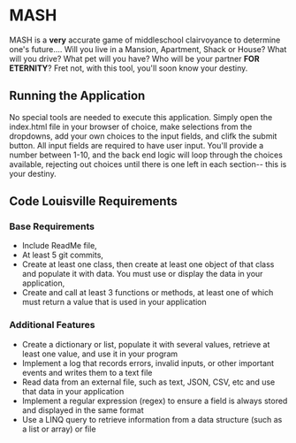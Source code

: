 # MASH

MASH is a **very** accurate game of middleschool clairvoyance to determine one's future.... Will you live in a Mansion, Apartment, Shack or House? What will you drive? What pet will you have? Who will be your partner **FOR ETERNITY**?  Fret not, with this tool, you'll soon know your destiny.

## Running the Application

No special tools are needed to execute this application. Simply open the index.html file in your browser of choice, make selections from the dropdowns, add your own choices to the input fields, and clifk the submit button. All input fields are required to have user input. You'll provide a number between 1-10, and the back end logic will loop through the choices available, rejecting out choices until there is one left in each section-- this is your destiny.

## Code Louisville Requirements

### Base Requirements

- Include ReadMe file,
- At least 5 git commits,
- Create at least one class, then create at least one object of that class and populate it with data. You must use or display the data in your application,
- Create and call at least 3 functions or methods, at least one of which must return a value that is used in your application

### Additional Features

- Create a dictionary or list, populate it with several values, retrieve at least one value, and use it in your program
- Implement a log that records errors, invalid inputs, or other important events and writes them to a text file
- Read data from an external file, such as text, JSON, CSV, etc and use that data in your application
- Implement a regular expression (regex) to ensure a field is always stored and displayed in the same format
- Use a LINQ query to retrieve information from a data structure (such as a list or array) or file
